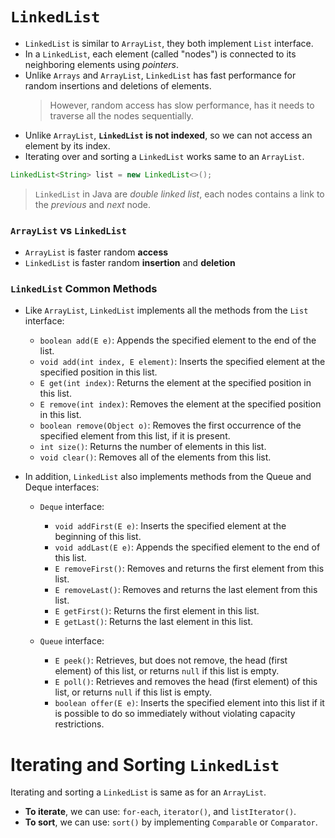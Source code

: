 # `LinkedList`

- `LinkedList` is similar to `ArrayList`, they both implement `List` interface.
- In a `LinkedList`, each element (called "nodes") is connected to its neighboring elements using *pointers*.
- Unlike `Arrays` and `ArrayList`, `LinkedList` has fast performance for random insertions and deletions of elements.
    > However, random access has slow performance, has it needs to traverse all the nodes sequentially.
- Unlike `ArrayList`, **`LinkedList` is not indexed**, so we can not access an element by its index.
- Iterating over and sorting a `LinkedList` works same to an `ArrayList`.

```java
LinkedList<String> list = new LinkedList<>();
```

> `LinkedList` in Java are *double linked list*, each nodes contains a link to the *previous* and *next* node.

### `ArrayList` vs `LinkedList`

- `ArrayList` is faster random **access** 
- `LinkedList` is faster random **insertion** and **deletion** 

### `LinkedList` Common Methods

- Like `ArrayList`, `LinkedList` implements all the methods from the `List` interface:
  - `boolean add(E e)`: Appends the specified element to the end of the list.
  - `void add(int index, E element)`: Inserts the specified element at the specified position in this list.
  - `E get(int index)`: Returns the element at the specified position in this list.
  - `E remove(int index)`: Removes the element at the specified position in this list.
  - `boolean remove(Object o)`: Removes the first occurrence of the specified element from this list, if it is present.
  - `int size()`: Returns the number of elements in this list.
  - `void clear()`: Removes all of the elements from this list.

- In addition, `LinkedList` also implements methods from the Queue and Deque interfaces:
  - `Deque` interface:
    - `void addFirst(E e)`: Inserts the specified element at the beginning of this list.
    - `void addLast(E e)`: Appends the specified element to the end of this list.
    - `E removeFirst()`: Removes and returns the first element from this list.
    - `E removeLast()`: Removes and returns the last element from this list.
    - `E getFirst()`: Returns the first element in this list.
    - `E getLast()`: Returns the last element in this list.
  
  - `Queue` interface:
    - `E peek()`: Retrieves, but does not remove, the head (first element) of this list, or returns `null` if this list is empty.
    - `E poll()`: Retrieves and removes the head (first element) of this list, or returns `null` if this list is empty.
    - `boolean offer(E e)`: Inserts the specified element into this list if it is possible to do so immediately without violating capacity restrictions.

# Iterating and Sorting `LinkedList`

Iterating and sorting a `LinkedList` is same as for an `ArrayList`.
- **To iterate**, we can use: `for-each`, `iterator()`, and `listIterator()`.
- **To sort**, we can use: `sort()` by implementing `Comparable` or `Comparator`.

